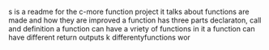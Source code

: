 s is a readme for the c-more function project
it talks about functions are made and how they are improved
a function has three parts declaraton, call and definition
a function can have a vriety of functions in it
a function can have different return outputs
k differentyfunctions wor
